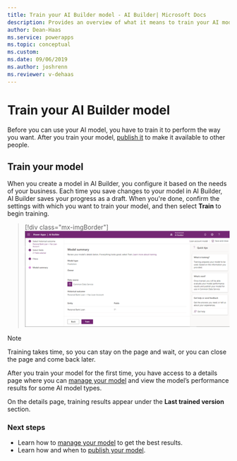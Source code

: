 ```yaml
---
title: Train your AI Builder model - AI Builder| Microsoft Docs
description: Provides an overview of what it means to train your AI model, and provides steps to do so
author: Dean-Haas
ms.service: powerapps
ms.topic: conceptual
ms.custom: 
ms.date: 09/06/2019
ms.author: joshrenn
ms.reviewer: v-dehaas
---
```


# Train your AI Builder model

Before you can use your AI model, you have to train it to perform the way you want. After you train your model,  [publish it](publish-model.md) to make it available to other people.

## Train your model

When you create a model in AI Builder, you configure it based on the needs of your business. Each time you save changes to your model in AI Builder, AI Builder saves your progress as a draft. When you're done, confirm the settings with which you want to train your model, and then select **Train** to begin training.

> [!div class="mx-imgBorder"]
> ![Train your model screen](media/train-model.png "Train your model screen")

> [!NOTE]
> Training takes time, so you can stay on the page and wait, or you can close the page and come back later.  

After you train your model for the first time, you have access to a details page where you can [manage your model](manage-model.md) and view the model’s performance results for some AI model types.

On the details page, training results appear under the **Last trained version** section.

### Next steps

- Learn how to [manage your model](manage-model.md) to get the best results.
- Learn how and when to [publish your model](publish-model.md).
